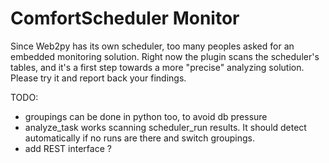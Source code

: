 ComfortScheduler Monitor
=================

Since Web2py has its own scheduler, too many peoples asked for an embedded monitoring solution.
Right now the plugin scans the scheduler's tables, and it's a first step towards a more "precise" analyzing solution.
Please try it and report back your findings.

TODO:
 - groupings can be done in python too, to avoid db pressure
 - analyze_task works scanning scheduler_run results. It should detect automatically if no runs are there and switch groupings.
 - add REST interface ?



